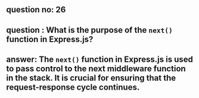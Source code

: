 
      
## question no: 26

## question : What is the purpose of the `next()` function in Express.js?

## answer: The `next()` function in Express.js is used to pass control to the next middleware function in the stack. It is crucial for ensuring that the request-response cycle continues.
      